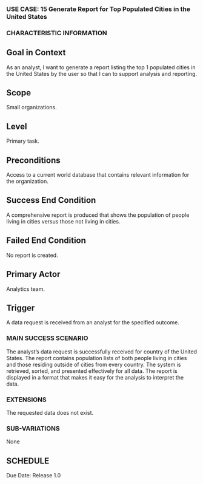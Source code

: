 ### USE CASE: 15 Generate Report for Top Populated Cities in the United States

### CHARACTERISTIC INFORMATION
## Goal in Context
As an analyst, I want to generate a report listing the top 1 populated cities in the United States by the user so that I can to support analysis and reporting.

## Scope
Small organizations.

## Level
Primary task.

## Preconditions
Access to a current world database that contains relevant information for the organization.

## Success End Condition
A comprehensive report is produced that shows the population of people living in cities versus those not living in cities.

## Failed End Condition
No report is created.

## Primary Actor
Analytics team.

## Trigger
A data request is received from an analyst for the specified outcome.

### MAIN SUCCESS SCENARIO
The analyst’s data request is successfully received for country of the United States.
The report contains population lists of both people living in cities and those residing outside of cities from every country.
The system is retrieved, sorted, and presented effectively for all data.
The report is displayed in a format that makes it easy for the analysis to interpret the data.

### EXTENSIONS
The requested data does not exist.

### SUB-VARIATIONS
None

## SCHEDULE
Due Date: Release 1.0


